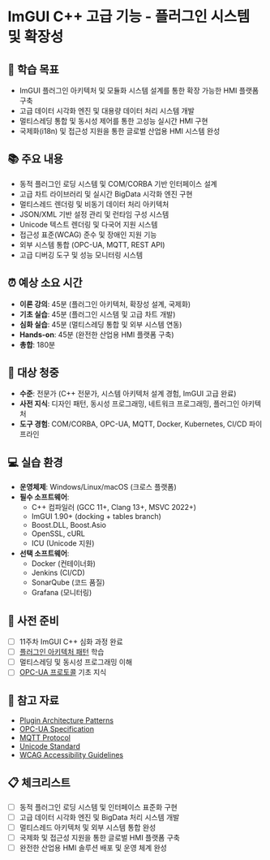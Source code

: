 # ImGUI C++ 고급 기능 - 플러그인 시스템 및 확장성

## 🎯 학습 목표
- ImGUI 플러그인 아키텍처 및 모듈화 시스템 설계를 통한 확장 가능한 HMI 플랫폼 구축
- 고급 데이터 시각화 엔진 및 대용량 데이터 처리 시스템 개발
- 멀티스레딩 통합 및 동시성 제어를 통한 고성능 실시간 HMI 구현
- 국제화(i18n) 및 접근성 지원을 통한 글로벌 산업용 HMI 시스템 완성

## 📚 주요 내용
- 동적 플러그인 로딩 시스템 및 COM/CORBA 기반 인터페이스 설계
- 고급 차트 라이브러리 및 실시간 BigData 시각화 엔진 구현
- 멀티스레드 렌더링 및 비동기 데이터 처리 아키텍처
- JSON/XML 기반 설정 관리 및 런타임 구성 시스템
- Unicode 텍스트 렌더링 및 다국어 지원 시스템
- 접근성 표준(WCAG) 준수 및 장애인 지원 기능
- 외부 시스템 통합 (OPC-UA, MQTT, REST API)
- 고급 디버깅 도구 및 성능 모니터링 시스템

## ⏰ 예상 소요 시간
- **이론 강의**: 45분 (플러그인 아키텍처, 확장성 설계, 국제화)
- **기초 실습**: 45분 (플러그인 시스템 및 고급 차트 개발)
- **심화 실습**: 45분 (멀티스레딩 통합 및 외부 시스템 연동)
- **Hands-on**: 45분 (완전한 산업용 HMI 플랫폼 구축)
- **총합**: 180분

## 👥 대상 청중
- **수준**: 전문가 (C++ 전문가, 시스템 아키텍처 설계 경험, ImGUI 고급 완료)
- **사전 지식**: 디자인 패턴, 동시성 프로그래밍, 네트워크 프로그래밍, 플러그인 아키텍처
- **도구 경험**: COM/CORBA, OPC-UA, MQTT, Docker, Kubernetes, CI/CD 파이프라인

## 💻 실습 환경
- **운영체제**: Windows/Linux/macOS (크로스 플랫폼)
- **필수 소프트웨어**:
  - C++ 컴파일러 (GCC 11+, Clang 13+, MSVC 2022+)
  - ImGUI 1.90+ (docking + tables branch)
  - Boost.DLL, Boost.Asio
  - OpenSSL, cURL
  - ICU (Unicode 지원)
- **선택 소프트웨어**:
  - Docker (컨테이너화)
  - Jenkins (CI/CD)
  - SonarQube (코드 품질)
  - Grafana (모니터링)

## 📖 사전 준비
- [ ] 11주차 ImGUI C++ 심화 과정 완료
- [ ] [플러그인 아키텍처 패턴](https://en.wikipedia.org/wiki/Plug-in_(computing)) 학습
- [ ] 멀티스레딩 및 동시성 프로그래밍 이해
- [ ] [OPC-UA 프로토콜](https://opcfoundation.org/about/opc-technologies/opc-ua/) 기초 지식

## 🔗 참고 자료
- [Plugin Architecture Patterns](https://martinfowler.com/articles/plugins.html)
- [OPC-UA Specification](https://reference.opcfoundation.org/Core/docs/)
- [MQTT Protocol](https://mqtt.org/mqtt-specification/)
- [Unicode Standard](https://unicode.org/standard/standard.html)
- [WCAG Accessibility Guidelines](https://www.w3.org/WAI/WCAG21/quickref/)

## 📋 체크리스트
- [ ] 동적 플러그인 로딩 시스템 및 인터페이스 표준화 구현
- [ ] 고급 데이터 시각화 엔진 및 BigData 처리 시스템 개발
- [ ] 멀티스레드 아키텍처 및 외부 시스템 통합 완성
- [ ] 국제화 및 접근성 지원을 통한 글로벌 HMI 플랫폼 구축
- [ ] 완전한 산업용 HMI 솔루션 배포 및 운영 체계 완성